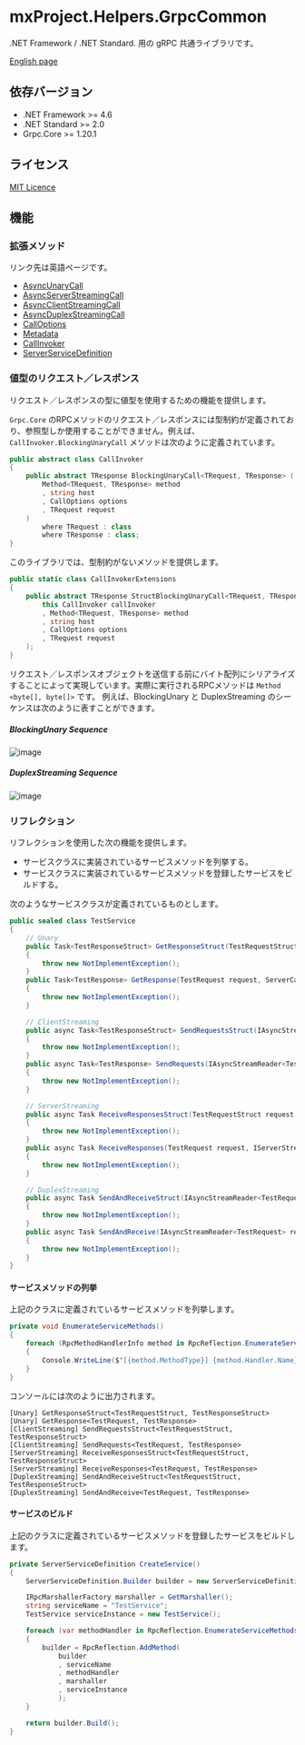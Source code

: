 

# mxProject.Helpers.GrpcCommon

.NET Framework / .NET Standard. 用の gRPC 共通ライブラリです。

[English page](README.md)

## 依存バージョン

* .NET Framework >= 4.6
* .NET Standard >= 2.0
* Grpc.Core >= 1.20.1

## ライセンス

[MIT Licence](http://opensource.org/licenses/mit-license.php)



## 機能

### 拡張メソッド

リンク先は英語ページです。

* [AsyncUnaryCall](document/AsyncUnaryCallExtensions.md)
* [AsyncServerStreamingCall](document/AsyncServerStreamingCallExtensions.md)
* [AsyncClientStreamingCall](document/AsyncClientStreamingCallExtensions.md)
* [AsyncDuplexStreamingCall](document/AsyncDuplexStreamingCallExtensions.md)
* [CallOptions](document/CallOptionsExtensions.md)
* [Metadata](document/MetadataExtensions.md)
* [CallInvoker](document/CallInvokerExtensions.md)
* [ServerServiceDefinition](document/ServerServiceDefinitionExtensions.md)

### 値型のリクエスト／レスポンス

リクエスト／レスポンスの型に値型を使用するための機能を提供します。

`Grpc.Core` のRPCメソッドのリクエスト／レスポンスには型制約が定義されており、参照型しか使用することができません。例えば、`CallInvoker.BlockingUnaryCall` メソッドは次のように定義されています。

```c#
public abstract class CallInvoker
{
    public abstract TResponse BlockingUnaryCall<TRequest, TResponse> (
        Method<TRequest, TResponse> method
        , string host
        , CallOptions options
        , TRequest request
    )
        where TRequest : class
        where TResponse : class;
}
```

このライブラリでは、型制約がないメソッドを提供します。

```c#
public static class CallInvokerExtensions
{
    public abstract TResponse StructBlockingUnaryCall<TRequest, TResponse> (
        this CallInvoker callInvoker
        , Method<TRequest, TResponse> method
        , string host
        , CallOptions options
        , TRequest request
    );
}
```

リクエスト／レスポンスオブジェクトを送信する前にバイト配列にシリアライズすることによって実現しています。実際に実行されるRPCメソッドは `Method <byte[], byte[]>` です。
例えば、BlockingUnary と DuplexStreaming のシーケンスは次のように表すことができます。

##### BlockingUnary Sequence

![image](document/blockingunary_sequence.jpg)


##### DuplexStreaming Sequence

![image](document/duplexstreaming_sequence.jpg)

### リフレクション

リフレクションを使用した次の機能を提供します。

* サービスクラスに実装されているサービスメソッドを列挙する。
* サービスクラスに実装されているサービスメソッドを登録したサービスをビルドする。

次のようなサービスクラスが定義されているものとします。

```c#
public sealed class TestService
{
    // Unary
    public Task<TestResponseStruct> GetResponseStruct(TestRequestStruct request, ServerCallContext context)
    {
        throw new NotImplementException();
    }
    public Task<TestResponse> GetResponse(TestRequest request, ServerCallContext context)
    {
        throw new NotImplementException();
    }

    // ClientStreaming
    public async Task<TestResponseStruct> SendRequestsStruct(IAsyncStreamReader<TestRequestStruct> requestReader, ServerCallContext context)
    {
        throw new NotImplementException();
    }
    public async Task<TestResponse> SendRequests(IAsyncStreamReader<TestRequest> requestReader, ServerCallContext context)
    {
        throw new NotImplementException();
    }

    // ServerStreaming
    public async Task ReceiveResponsesStruct(TestRequestStruct request, IServerStreamWriter<TestResponseStruct> responseWriter, ServerCallContext context)
    {
        throw new NotImplementException();
    }
    public async Task ReceiveResponses(TestRequest request, IServerStreamWriter<TestResponse> responseWriter, ServerCallContext context)
    {
        throw new NotImplementException();
    }

    // DuplexStreaming
    public async Task SendAndReceiveStruct(IAsyncStreamReader<TestRequestStruct> requestReader, IServerStreamWriter<TestResponseStruct> responseWriter, ServerCallContext context)
    {
        throw new NotImplementException();
    }
    public async Task SendAndReceive(IAsyncStreamReader<TestRequest> requestReader, IServerStreamWriter<TestResponse> responseWriter, ServerCallContext context)
    {
        throw new NotImplementException();
    }
}
```

#### サービスメソッドの列挙

上記のクラスに定義されているサービスメソッドを列挙します。

```c#
private void EnumerateServiceMethods()
{
    foreach (RpcMethodHandlerInfo method in RpcReflection.EnumerateServiceMethods(typeof(TestService), false))
    {
        Console.WriteLine($"[{method.MethodType}] {method.Handler.Name}<{method.RequestType.Name}, {method.ResponseType.Name}>");
    }
}
```

コンソールには次のように出力されます。

```
[Unary] GetResponseStruct<TestRequestStruct, TestResponseStruct>
[Unary] GetResponse<TestRequest, TestResponse>
[ClientStreaming] SendRequestsStruct<TestRequestStruct, TestResponseStruct>
[ClientStreaming] SendRequests<TestRequest, TestResponse>
[ServerStreaming] ReceiveResponsesStruct<TestRequestStruct, TestResponseStruct>
[ServerStreaming] ReceiveResponses<TestRequest, TestResponse>
[DuplexStreaming] SendAndReceiveStruct<TestRequestStruct, TestResponseStruct>
[DuplexStreaming] SendAndReceive<TestRequest, TestResponse>
```

#### サービスのビルド

上記のクラスに定義されているサービスメソッドを登録したサービスをビルドします。

```c#
private ServerServiceDefinition CreateService()
{
    ServerServiceDefinition.Builder builder = new ServerServiceDefinition.Builder();

    IRpcMarshallerFactory marshaller = GetMarshaller();
    string serviceName = "TestService";
    TestService serviceInstance = new TestService();

    foreach (var methodHandler in RpcReflection.EnumerateServiceMethods(typeof(TestService), false))
    {
        builder = RpcReflection.AddMethod(
            builder
            , serviceName
            , methodHandler
            , marshaller
            , serviceInstance
            );
    }

    return builder.Build();
}
```

